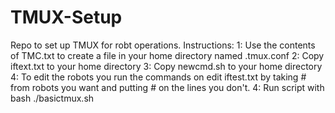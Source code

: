 # TMUX-Setup
Repo to set up TMUX for robt operations. 
Instructions:
1: Use the contents of TMC.txt to create a file in your home directory named .tmux.conf
2: Copy iftext.txt to your home directory
3: Copy newcmd.sh to your home directory
4: To edit the robots you run the commands on edit iftest.txt by taking # from robots you want and putting # on the lines you don't. 
4: Run script with bash ./basictmux.sh 
